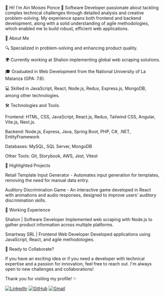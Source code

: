 👋 Hi! I'm Ain Moises Ponce 🚀 Software Developer passionate about tackling complex technical challenges through detailed analysis and creative problem-solving. My experience spans both frontend and backend development, along with a solid understanding of agile methodologies, which enabled me to build robust, efficient web applications.

📌 About Me

🔍 Specialized in problem-solving and enhancing product quality.

🌍 Currently working at Shalion implementing global web scraping solutions.

🎓 Graduated in Web Development from the National University of La Matanza (GPA: 7.6).

💻 Skilled in JavaScript, React, Node.js, Redux, Express.js, MongoDB, among other technologies.

🛠️ Technologies and Tools.

Frontend: HTML, CSS, JavaScript, React.js, Redux, Tailwind CSS, Angular, Vite.js, Next.js.

Backend: Node.js, Express, Java, Spring Boot, PHP, C#, .NET, EntityFramework

Databases: MySQL, SQL Server, MongoDB

Other Tools: Git, Storybook, AWS, Jest, Vitest

📂 Highlighted Projects

Retail Template Input Generator - Automates input generation for templates, removing the need for manual data entry.

Auditory Discrimination Game - An interactive game developed in React with animations and audio responses, designed to improve users' auditory discrimination skills.

🌱 Working Experience

Shalion | Software Developer Implemented web scraping with Node.js to gather product information across multiple platforms.

Smartway SRL | Frontend Web Developer Developed applications using JavaScript, React, and agile methodologies.

🎉 Ready to Collaborate?

If you have an exciting idea or if you need a developer with technical expertise and a passion for innovation, feel free to reach out. I'm always open to new challenges and collaborations!

Thank you for visiting my profile! ✨

[![LinkedIn](https://img.shields.io/badge/LinkedIn-0077B5?style=for-the-badge&logo=linkedin&logoColor=white)](https://www.linkedin.com/in/ainponce/)
[![GitHub](https://img.shields.io/badge/GitHub-100000?style=for-the-badge&logo=github&logoColor=white)](https://github.com/ainponce/)
[![Gmail](https://img.shields.io/badge/Gmail-D14836?style=for-the-badge&logo=gmail&logoColor=white)](mailto:ponce.ain@gmail.com)
